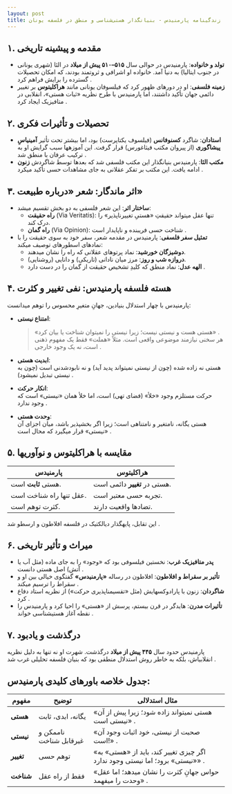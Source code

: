 ```yaml
---
layout: post
title: زندگینامه پارمنیدس - بنیانگذار هستی‌شناسی و منطق در فلسفه یونان
---
```


## **۱. مقدمه و پیشینه تاریخی**  
- **تولد و خانواده**: پارمنیدس در حوالی سال **۵۱۵–۵۱۰ پیش از میلاد** در الئا (شهری یونانی در جنوب ایتالیا) به دنیا آمد. خانواده او اشرافی و ثروتمند بودند، که امکان تحصیلات گسترده را برایش فراهم کرد .  
- **زمینه فلسفی**: او در دورهای ظهور کرد که فیلسوفان یونانی مانند **هراکلیتوس** بر تغییر دائمی جهان تأکید داشتند، اما پارمنیدس با طرح نظریه «ثبات هستی»، انقلابی در متافیزیک ایجاد کرد .  

## **۲. تحصیلات و تأثیرات فکری**  
- **استادان**: شاگرد **کسنوفانس** (فیلسوف یکتاپرست) بود، اما بیشتر تحت تأثیر **آمینیاسِ پیشاگوری** (از پیروان مکتب فیثاغورس) قرار گرفت. این آموزهها سبب گرایش او به ترکیب عرفان با منطق شد .  
- **مکتب الئا**: پارمنیدس بنیانگذار این مکتب فلسفی شد که بعدها توسط شاگردش **زنون** ادامه یافت. این مکتب بر تفکر عقلانی به جای مشاهدات حسی تأکید میکرد .  

## **۳. اثر ماندگار: شعر «درباره طبیعت»**  
- **ساختار اثر**: این شعر فلسفی به دو بخش تقسیم میشد:  
  - **راه حقیقت** (Via Veritatis): تنها عقل میتواند حقیقتِ «هستیِ تغییرناپذیر» را درک کند.  
  - **راه گمان** (Via Opinion): شناخت حسی فریبنده و ناپایدار است .  
- **تمثیل سفر فلسفی**: پارمنیدس در مقدمه شعر، سفر خود به سوی حقیقت را با نمادهای اسطورهای توصیف میکند:  
  - **دوشیزگان خورشید**: نماد پرتوهای عقلانی که راه را نشان میدهند.  
  - **دروازه شب و روز**: مرز میان نادانی (تاریکی) و دانایی (روشنایی).  
  - **الهه عدل**: نماد منطق که کلیدِ تشخیص حقیقت از گمان را در دست دارد .  

## **۴. هسته فلسفه پارمنیدس: نفی تغییر و کثرت**  
پارمنیدس با چهار استدلال بنیادین، جهانِ متغیرِ محسوس را توهم میدانست:  

- **امتناع نیستی**:  
  > «هستی هست و نیستی نیست؛ زیرا نیستی را نمیتوان شناخت یا بیان کرد» .  
  هر سخنی نیازمند موضوعی واقعی است. مثلاً «هملت» فقط یک مفهوم ذهنی است، نه یک وجود خارجی .  

- **ابدیت هستی**:  
  هستی نه زاده شده (چون از نیستی نمیتواند پدید آید) و نه نابودشدنی است (چون به نیستی تبدیل نمیشود) .  

- **انکار حرکت**:  
  حرکت مستلزم وجود «خلأ» (فضای تهی) است، اما خلأ همان «نیستی» است که وجود ندارد .  

- **وحدت هستی**:  
  هستی یگانه، نامتغیر و نامتناهی است؛ زیرا اگر بخشپذیر باشد، میان اجزای آن «نیستی» قرار میگیرد که محال است .  

## **۵. مقایسه با هراکلیتوس و نوآوریها**  

| پارمنیدس                  | هراکلیتوس               |  
|---------------------------|--------------------------|  
| هستی **ثابت** است.        | هستی در **تغییر** دائمی است. |  
| عقل تنها راه شناخت است.   | تجربه حسی معتبر است.    |  
| کثرت توهم است.            | تضادها واقعیت دارند.     |  
این تقابل، پایهگذار دیالکتیک در فلسفه افلاطون و ارسطو شد .  

## **۶. میراث و تأثیر تاریخی**  
- **پدر متافیزیک غرب**: نخستین فیلسوفی بود که «وجود» را به جای ماده (مثل آب یا آتش) اصل هستی دانست .  
- **تأثیر بر سقراط و افلاطون**: افلاطون در رساله **«پارمنیدس»** گفتگوی خیالی بین او و سقراط را ترسیم میکند .  
- **شاگردان**: زنون با پارادوکسهایش (مثل «تقسیمناپذیری حرکت») از نظریه استاد دفاع کرد .  
- **تأثیرات مدرن**: هایدگر در قرن بیستم، پرسش از «هستی» را احیا کرد و پارمنیدس را نقطه آغاز هستیشناسی خواند .  

## **۷. درگذشت و یادبود**  
پارمنیدس حدود سال **۴۴۵ پیش از میلاد** درگذشت. شهرت او نه تنها به دلیل نظریه انقلابیاش، بلکه به خاطر روش استدلال منطقی بود که بنیان فلسفه تحلیلی غرب شد .  

## جدول خلاصه باورهای کلیدی پارمنیدس:  

| مفهوم          | توضیح                  | مثال استدلالی          |  
|----------------|------------------------|------------------------|  
| **هستی**       | یگانه، ابدی، ثابت     | «هستی نمیتواند زاده شود؛ زیرا پیش از آن نیستی است» . |  
| **نیستی**      | ناممکن و غیرقابل شناخت | «صحبت از نیستی، خود اثبات وجود آن است!» . |  
| **تغییر**      | توهم حسی               | «اگر چیزی تغییر کند، باید از «هستی» به «نیستی» برود؛ اما نیستی وجود ندارد» . |  
| **شناخت**      | فقط از راه عقل         | «حواس جهانِ کثرت را نشان میدهد؛ اما عقل وحدت را میفهمد» . |
